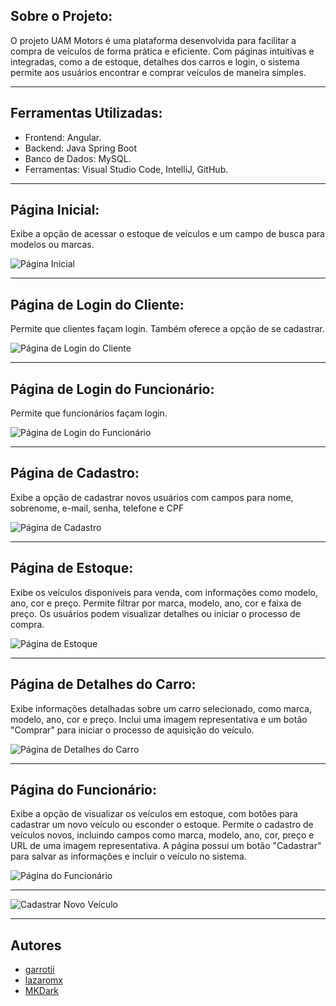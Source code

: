 ## Sobre o Projeto:

O projeto UAM Motors é uma plataforma desenvolvida para facilitar a compra de veículos de forma prática e eficiente. Com páginas intuitivas e integradas, como a de estoque, detalhes dos carros e login, o sistema permite aos usuários encontrar e comprar veículos de maneira simples.

---

## Ferramentas Utilizadas:

- Frontend: Angular.
- Backend: Java Spring Boot
- Banco de Dados: MySQL.
- Ferramentas: Visual Studio Code, IntelliJ, GitHub.

---

## Página Inicial:

Exibe a opção de acessar o estoque de veículos e um campo de busca para modelos ou marcas.

![Página Inicial](https://github.com/garrotii/A3/blob/e453556c2c53efaa9e5fe12dcf6a82a62736fc1e/Home.jpeg)

---

## Página de Login do Cliente:

Permite que clientes façam login. Também oferece a opção de se cadastrar.

![Página de Login do Cliente](https://github.com/garrotii/A3/blob/a80dfc15df2b0e0436a1be5cdc44263f4bfb9979/LoginCliente.jpeg)

---

## Página de Login do Funcionário:

Permite que funcionários façam login.

![Página de Login do Funcionário](https://github.com/garrotii/A3/blob/a80dfc15df2b0e0436a1be5cdc44263f4bfb9979/LoginFuncion%C3%A1rio.jpeg)

---

## Página de Cadastro:

Exibe a opção de cadastrar novos usuários com campos para nome, sobrenome, e-mail, senha, telefone e CPF

![Página de Cadastro ]( https://github.com/garrotii/A3/blob/a80dfc15df2b0e0436a1be5cdc44263f4bfb9979/CadastroCliente.jpeg)

---

## Página de Estoque:

Exibe os veículos disponíveis para venda, com informações como modelo, ano, cor e preço. Permite filtrar por marca, modelo, ano, cor e faixa de preço. Os usuários podem visualizar detalhes ou iniciar o processo de compra.

![Página de Estoque](https://github.com/garrotii/A3/blob/90bcffcf6d17dadb5279d499a6961715566a0c86/Estoque.jpeg)

---

## Página de Detalhes do Carro:

Exibe informações detalhadas sobre um carro selecionado, como marca, modelo, ano, cor e preço. Inclui uma imagem representativa e um botão "Comprar" para iniciar o processo de aquisição do veículo.

![Página de Detalhes do Carro](https://github.com/garrotii/A3/blob/76fce7b6a4987c12ff04bd8bb94f2dcda686d81b/Detalhes.jpeg)

---

## Página do Funcionário:

Exibe a opção de visualizar os veículos em estoque, com botões para cadastrar um novo veículo ou esconder o estoque. Permite o cadastro de veículos novos, incluindo campos como marca, modelo, ano, cor, preço e URL de uma imagem representativa. A página possui um botão "Cadastrar" para salvar as informações e incluir o veículo no sistema.

![Página do Funcionário](https://github.com/garrotii/A3/blob/d410ea93c8c7df797d2b1e79ff8da55941902d5b/PaginaDoFuncionario.jpeg)

---

![Cadastrar Novo Veículo](https://github.com/garrotii/A3/blob/d410ea93c8c7df797d2b1e79ff8da55941902d5b/CadastroVeiculo.jpeg)

---

## Autores

- [garrotii](https://www.github.com/garrotii)
- [lazaromx](https://github.com/lazaromx)
- [MKDark](https://github.com/MateusKalil)
